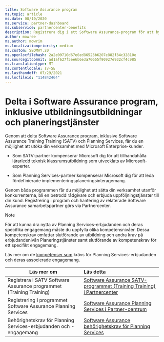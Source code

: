 ```yaml
---
title: Software Assurance program
ms.topic: article
ms.date: 08/19/2020
ms.service: partner-dashboard
ms.subservice: partnercenter-benefits
description: Registrera dig i ett Software Assurance-program för att bygga upp verksamheten och få hjälp med att leverera utbildning och planera för företagskunder.
author: mowree
ms.author: mowrim
ms.localizationpriority: medium
ms.custom: SEOMAY.20
ms.openlocfilehash: 2a2e09710d67e6ed86523b6207e882f34c32810e
ms.sourcegitcommit: ad1af627f5ee6b6e3a70655f90927e932cf4c985
ms.translationtype: MT
ms.contentlocale: sv-SE
ms.lasthandoff: 07/29/2021
ms.locfileid: "114842464"
---
```

# <a name="participate-in-software-assurance-programs-including-training-vouchers-and-planning-services"></a>Delta i Software Assurance program, inklusive utbildningsutbildningar och planeringstjänster

Genom att delta Software Assurance program, inklusive Software Assurance Training Training (SATV) och Planning Services, får du en möjlighet att utöka din verksamhet med Microsoft Enterprise-kunder. 

- Som SATV-partner kompenserar Microsoft dig för att tillhandahålla lärarledd teknisk klassrumsutbildning som utvecklats av Microsoft-experter. 

- Som Planning Services-partner kompenserar Microsoft dig för att leda fördefinierade implementeringsplaneringsinteragemang. 

Genom båda programmen får du möjlighet att sätta din verksamhet utanför konkurrenterna, bli en betrodd rådgivare och erbjuda uppföljningstjänster till din kund. Registrering i program och hantering av relaterade Software Assurance samarbetspartner görs via Partnercenter.

> [!NOTE]
> För att kunna dra nytta av Planning Services-erbjudanden och deras specifika engagemang måste du uppfylla olika kompetensnivåer. Dessa kompetenskrav omfattar slutförande av utbildning och andra krav på erbjudandenivån Planeringstjänster samt slutförande av kompetenskrav för ett specifikt engagemang.  
>
> Läs mer om de [kompetenser som](software-assurance-dps-requirements.md) krävs för Planning Services-erbjudanden och deras associerade engagemang.


|**Läs mer om**   |**Läs detta**   |
|--------------------------|:------------------|
|Registrera i SATV Software Assurance programmet (Training Training)  | [Software Assurance SATV-programmet (Training Training) i Partnercenter](software-assurance-satv.md)|
|Registrering i programmet Software Assurance Planning Services | [Software Assurance Planning Services i Partner-centrum](software-assurance-dps.md) |
|Behörighetskrav för Planning Services-erbjudanden och -engagemang  | [Software Assurance behörighetskrav för Planning Services](software-assurance-dps-requirements.md)  |